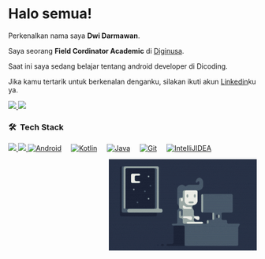 # Halo semua! 

Perkenalkan nama saya **Dwi Darmawan**.

Saya seorang **Field Cordinator Academic** di [Diginusa](http://www.diginusa.com/).

Saat ini saya sedang belajar tentang android developer di Dicoding.

Jika kamu tertarik untuk berkenalan denganku, silakan ikuti akun [Linkedin](www.linkedin.com/in/dwidar13)ku ya.

<p align="left">
<a href="https://github.com/dwidar143">
  <img height="180em" src="https://github-readme-stats-eight-theta.vercel.app/api?username=dwidar143&show_icons=true&theme=algolia&include_all_commits=true&count_private=true"/>
  <img height="180em" src="https://github-readme-stats-eight-theta.vercel.app/api/top-langs/?username=dwidar143&layout=compact&langs_count=8&theme=algolia"/>
</a>
</p>

### 🛠 &nbsp;Tech Stack
<a href="https://www.w3.org/html/" target="_blank"> <img src="https://img.icons8.com/color/48/000000/html-5.png"/> </a> 
<a href="https://www.w3schools.com/css/" target="_blank"> <img src="https://img.icons8.com/color/48/000000/css3.png"/> </a> 
[![Android](https://camo.githubusercontent.com/eeb459fc13ab6e60e59ae4262a2c313ceeb3e6bc4440fe7554b5bb40c916a5ff/68747470733a2f2f696d672e736869656c64732e696f2f62616467652f416e64726f69642d3344444338343f6c6f676f3d616e64726f6964266c6f676f436f6c6f723d7768697465)](https://www.android.com/)&nbsp;&nbsp;&nbsp;&nbsp;
[![Kotlin](https://camo.githubusercontent.com/6a98ed510332447594edfd7fe6f9761fd9e11b67a71e194773317c389f04ece1/68747470733a2f2f696d672e736869656c64732e696f2f62616467652f6b6f746c696e2d2532333030393544352e7376673f6c6f676f3d6b6f746c696e266c6f676f436f6c6f723d7768697465)](https://developer.android.com/kotlin)&nbsp;&nbsp;&nbsp;&nbsp;
[![Java](https://camo.githubusercontent.com/42fa4c2830016039b78bda7e7eaf217a3ab202acf22cb9e6aa91d56a5301086d/68747470733a2f2f696d672e736869656c64732e696f2f62616467652f6a6176612d2532334544384230302e7376673f6c6f676f3d6a617661266c6f676f436f6c6f723d7768697465)](https://www.java.com/en/)&nbsp;&nbsp;&nbsp;&nbsp;
[![Git](https://camo.githubusercontent.com/d638e91d72f72579eed17abaa515c0910ab8b1888a481a0119168fe6c626272b/68747470733a2f2f696d672e736869656c64732e696f2f62616467652f6769742d2532334630353033332e7376673f6c6f676f3d676974266c6f676f436f6c6f723d7768697465)](https://git-scm.com/)&nbsp;&nbsp;&nbsp;&nbsp;
[![IntelliJIDEA](https://camo.githubusercontent.com/4f75a9cd0bdd182da5b3748e4b8bf9ef55c9e33b5ea1d53c0bdbb3cb145d6cc7/68747470733a2f2f696d672e736869656c64732e696f2f62616467652f496e74656c6c694a494445412d3030303030302e7376673f6c6f676f3d696e74656c6c696a2d69646561266c6f676f436f6c6f723d7768697465)](https://jetbrains.tangunsoft.com/_id/)&nbsp;&nbsp;&nbsp;&nbsp;


<img alt="Night Coding" src="https://raw.githubusercontent.com/AVS1508/AVS1508/master/assets/Night-Coding.gif" align="right"/> <br><br><br><br><br><br><br>
